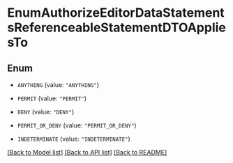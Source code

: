 # EnumAuthorizeEditorDataStatementsReferenceableStatementDTOAppliesTo

## Enum


* `ANYTHING` (value: `"ANYTHING"`)

* `PERMIT` (value: `"PERMIT"`)

* `DENY` (value: `"DENY"`)

* `PERMIT_OR_DENY` (value: `"PERMIT_OR_DENY"`)

* `INDETERMINATE` (value: `"INDETERMINATE"`)


[[Back to Model list]](../README.md#documentation-for-models) [[Back to API list]](../README.md#documentation-for-api-endpoints) [[Back to README]](../README.md)


